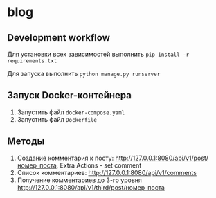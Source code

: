 # blog
 
## Development workflow
Для установки всех зависимостей выполнить `pip install -r requirements.txt`

Для запуска выполнить `python manage.py runserver`

## Запуск Docker-контейнера
1. Запустить файл `docker-compose.yaml`
2. Запустить файл `Dockerfile`

## Методы
1. Создание комментария к посту: http://127.0.0.1:8080/api/v1/post/номер_поста, Extra Actions - set comment
2. Список комментариев: http://127.0.0.1:8080/api/v1/comments
3. Получение комментариев до 3-го уровня http://127.0.0.1:8080/api/v1/third/post/номер_поста
